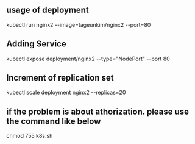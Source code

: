 ## usage of deployment
kubectl run nginx2 --image=tageunkim/nginx2 --port=80  

## Adding Service
kubectl expose deployment/nginx2 --type="NodePort" --port 80  

## Increment of replication set
kubectl scale deployment nginx2 --replicas=20  

## if the problem is about athorization. please use the command like below 
chmod 755 k8s.sh 
